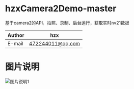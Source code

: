 # hzxCamera2Demo-master
基于camera2的API，拍照、录制、后台运行，获取实时nv21数据

|Author|hzx|
|---|---
|E-mail|472244011@qq.com


# 图片说明
![图片说明1](https://github.com/hzx10118/hzxCamera2Demo-master/blob/master/imgs/a2.png)
